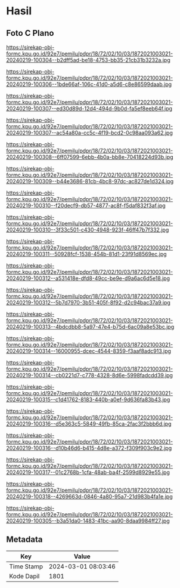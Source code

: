 # Hasil

## Foto C Plano

https://sirekap-obj-formc.kpu.go.id/92e7/pemilu/pdpr/18/72/02/10/03/1872021003021-20240219-100304--b2dff5ad-be18-4753-bb35-21cb31b3232a.jpg

https://sirekap-obj-formc.kpu.go.id/92e7/pemilu/pdpr/18/72/02/10/03/1872021003021-20240219-100306--1bde66af-106c-41d0-a5d6-c8e86599daab.jpg

https://sirekap-obj-formc.kpu.go.id/92e7/pemilu/pdpr/18/72/02/10/03/1872021003021-20240219-100307--ed30d89d-12d4-494d-9b0d-fa5ef8eeb64f.jpg

https://sirekap-obj-formc.kpu.go.id/92e7/pemilu/pdpr/18/72/02/10/03/1872021003021-20240219-100307--ac54a80a-cc5c-4f19-bcd2-0c98aa093a62.jpg

https://sirekap-obj-formc.kpu.go.id/92e7/pemilu/pdpr/18/72/02/10/03/1872021003021-20240219-100308--6ff07599-6ebb-4b0a-bb8e-70418224d93b.jpg

https://sirekap-obj-formc.kpu.go.id/92e7/pemilu/pdpr/18/72/02/10/03/1872021003021-20240219-100309--b44e3686-81cb-4bc8-97dc-ac827de1d324.jpg

https://sirekap-obj-formc.kpu.go.id/92e7/pemilu/pdpr/18/72/02/10/03/1872021003021-20240219-100310--f20decf9-db57-4877-ac8f-f5daf832f3af.jpg

https://sirekap-obj-formc.kpu.go.id/92e7/pemilu/pdpr/18/72/02/10/03/1872021003021-20240219-100310--3f33c501-c430-4948-923f-46ff47b7f332.jpg

https://sirekap-obj-formc.kpu.go.id/92e7/pemilu/pdpr/18/72/02/10/03/1872021003021-20240219-100311--50928fcf-1538-454b-81d1-23f91d8569ec.jpg

https://sirekap-obj-formc.kpu.go.id/92e7/pemilu/pdpr/18/72/02/10/03/1872021003021-20240219-100312--a531418e-dfd8-49cc-be9e-d9a6ac6d5e18.jpg

https://sirekap-obj-formc.kpu.go.id/92e7/pemilu/pdpr/18/72/02/10/03/1872021003021-20240219-100312--5b7d7970-3b51-405f-8f92-d2c94bac37a9.jpg

https://sirekap-obj-formc.kpu.go.id/92e7/pemilu/pdpr/18/72/02/10/03/1872021003021-20240219-100313--4bdcdbb8-5a97-47e4-b75d-6ac09a8e53bc.jpg

https://sirekap-obj-formc.kpu.go.id/92e7/pemilu/pdpr/18/72/02/10/03/1872021003021-20240219-100314--16000955-dcec-4544-8359-f3aaf8adc913.jpg

https://sirekap-obj-formc.kpu.go.id/92e7/pemilu/pdpr/18/72/02/10/03/1872021003021-20240219-100314--cb0221d7-c778-4328-8d6e-5998fadcdd39.jpg

https://sirekap-obj-formc.kpu.go.id/92e7/pemilu/pdpr/18/72/02/10/03/1872021003021-20240219-100315--c1d41762-8183-440b-a0ef-9d636fa83b43.jpg

https://sirekap-obj-formc.kpu.go.id/92e7/pemilu/pdpr/18/72/02/10/03/1872021003021-20240219-100316--d5e363c5-5849-49fb-85ca-2fac3f2bbb6d.jpg

https://sirekap-obj-formc.kpu.go.id/92e7/pemilu/pdpr/18/72/02/10/03/1872021003021-20240219-100316--d10b46d6-b415-4d8e-a372-f309f903c9e2.jpg

https://sirekap-obj-formc.kpu.go.id/92e7/pemilu/pdpr/18/72/02/10/03/1872021003021-20240219-100317--01c2768b-1cfa-48ab-ba4f-2599d8929e55.jpg

https://sirekap-obj-formc.kpu.go.id/92e7/pemilu/pdpr/18/72/02/10/03/1872021003021-20240219-100318--4269663d-0846-4a80-95a7-21d983b4fa1e.jpg

https://sirekap-obj-formc.kpu.go.id/92e7/pemilu/pdpr/18/72/02/10/03/1872021003021-20240219-100305--b3a51da0-1483-41bc-aa90-8daa9984ff27.jpg


## Metadata

| Key        | Value               |
| ---------- | ------------------- |
| Time Stamp | 2024-03-01 08:03:46 |
| Kode Dapil | 1801                |



